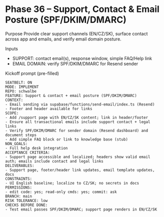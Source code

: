 # Phase 36 – Support, Contact & Email Posture (SPF/DKIM/DMARC)

Purpose
Provide clear support channels (EN/CZ/SK), surface contact across app and emails, and verify email domain posture.

Inputs
- SUPPORT: contact email(s), response window, simple FAQ/Help link
- EMAIL DOMAIN: verify SPF/DKIM/DMARC for Resend sender

Kickoff prompt (pre-filled)
```
SEATBELT: ON
MODE: IMPLEMENT
REPO: schwalbe
FEATURE: Support & contact + email posture (SPF/DKIM/DMARC)
CONTEXT:
- Email sending via supabase/functions/send-email/index.ts (Resend)
- Footer and header available for links
SCOPE:
- Add /support page with EN/CZ/SK content; link in header/footer
- Ensure all transactional emails include support contact + legal links
- Verify SPF/DKIM/DMARC for sender domain (Resend dashboard) and document steps
- Add simple FAQ block or link to knowledge base (stub)
NON_GOALS:
- Full help desk integration
ACCEPTANCE CRITERIA:
- Support page accessible and localized; headers show valid email auth; emails include contact and legal links
DELIVERABLES:
- Support page, footer/header link updates, email template updates, docs
CONSTRAINTS:
- UI English baseline; localize to CZ/SK; no secrets in docs
PERMISSIONS:
- edit code: yes; read-only cmds: yes; commit: ask
BRANCH: main
RISK TOLERANCE: low
CHECKS BEFORE DONE:
- Test email passes SPF/DKIM/DMARC; support page renders in EN/CZ/SK
```
